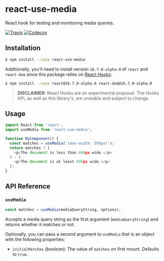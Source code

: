 # react-use-media

React hook for testing and monitoring media queries.

[![Travis][build-badge]][build] [![Codecov][codecov-badge]][codecov]

## Installation

```sh
$ npm install --save react-use-media
```

Additionally, you'll need to install version `16.7.0-alpha.0` of `react` and
`react-dom` since this package relies on
[React Hooks](https://reactjs.org/hooks):

```sh
$ npm install --save react@16.7.0-alpha.0 react-dom@16.7.0-alpha.0
```

> **DISCLAIMER:** React Hooks are an experimental proposal. The Hooks API, as
> well as this library's, are unstable and subject to change.

## Usage

```js
import React from 'react';
import useMedia from 'react-use-media';

function MyComponent() {
  const matches = useMedia('(max-width: 599px)');
  return matches ? (
    <p>The document is less than 600px wide.</p>
  ) : (
    <p>The document is at least 600px wide.</p>
  );
}
```

## API Reference

### `useMedia`

```js
const matches = useMedia(mediaQueryString, options);
```

Accepts a media query string as the first argument (`mediaQueryString`) and
returns whether it matches or not.

Optionally, you can pass a second argument to `useMedia` that is an object with
the following properties:

- `initialMatches` (_boolean_): The value of `matches` on first mount. Defaults
  to `true`.

[build-badge]: https://img.shields.io/travis/olistic/react-use-media/master.svg
[build]: https://travis-ci.org/olistic/react-use-media
[codecov-badge]:
  https://img.shields.io/codecov/c/github/olistic/react-use-media/master.svg
[codecov]: https://codecov.io/gh/olistic/react-use-media
